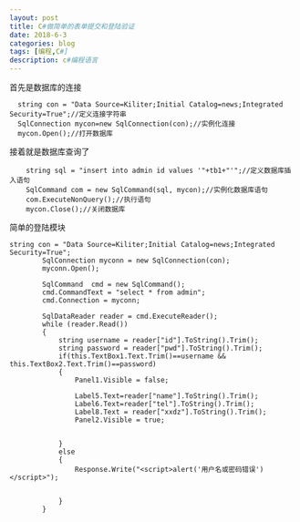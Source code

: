 ```yaml
---
layout: post
title: C#做简单的表单提交和登陆验证
date: 2018-6-3
categories: blog
tags: [编程,C#]
description: c#编程语言
---
```


首先是数据库的连接

 
      string con = "Data Source=Kiliter;Initial Catalog=news;Integrated Security=True";//定义连接字符串
      SqlConnection mycon=new SqlConnection(con);//实例化连接
      mycon.Open();//打开数据库

接着就是数据库查询了

        string sql = "insert into admin id values '"+tb1+"'";//定义数据库插入语句
        SqlCommand com = new SqlCommand(sql, mycon);//实例化数据库语句
        com.ExecuteNonQuery();//执行语句
        mycon.Close();//关闭数据库

简单的登陆模块

    string con = "Data Source=Kiliter;Initial Catalog=news;Integrated Security=True";
            SqlConnection myconn = new SqlConnection(con);
            myconn.Open();

            SqlCommand  cmd = new SqlCommand();
            cmd.CommandText = "select * from admin";
            cmd.Connection = myconn;
            
            SqlDataReader reader = cmd.ExecuteReader();
            while (reader.Read())
            {
                string username = reader["id"].ToString().Trim();
                string password = reader["pwd"].ToString().Trim();
                if(this.TextBox1.Text.Trim()==username && this.TextBox2.Text.Trim()==password)
                {
                    Panel1.Visible = false;

                    Label5.Text=reader["name"].ToString().Trim();
                    Label6.Text=reader["tel"].ToString().Trim();
                    Label8.Text = reader["xxdz"].ToString().Trim();
                    Panel2.Visible = true;


                }
                else
                {
                    Response.Write("<script>alert('用户名或密码错误')</script>");


                }
            }
